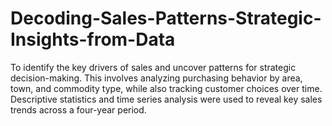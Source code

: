 # Decoding-Sales-Patterns-Strategic-Insights-from-Data
To identify the key drivers of sales and uncover patterns for strategic decision-making. This involves analyzing purchasing behavior by area, town, and commodity type, while also tracking customer choices over time. Descriptive statistics and time series analysis were used to reveal key sales trends across a four-year period.
